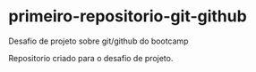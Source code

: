 # primeiro-repositorio-git-github
Desafio de projeto sobre git/github do bootcamp

Repositorio criado para o desafio de projeto.

